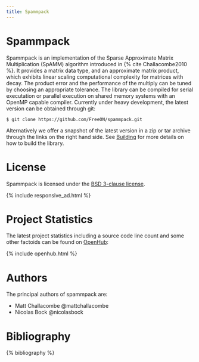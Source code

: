 ```yaml
---
title: Spammpack
---
```


# Spammpack

Spammpack is an implementation of the Sparse Approximate Matrix Multiplication
(SpAMM) algorithm introduced in {% cite Challacombe2010 %}.  It provides a
matrix data type, and an approximate matrix product, which exhibits linear
scaling computational complexity for matrices with decay. The product error
and the performance of the multiply can be tuned by choosing an appropriate
tolerance. The library can be compiled for serial executation or parallel
execution on shared memory systems with an OpenMP capable compiler.  Currently
under heavy development, the latest version can be obtained through git:

    $ git clone https://github.com/FreeON/spammpack.git

Alternatively we offer a snapshot of the latest version in a zip or tar archive
through the links on the right hand side. See [Building](/spammpack/building.html)
for more details on how to build the library.

# License

Spammpack is licensed under the [BSD 3-clause
license](http://opensource.org/licenses/BSD-3-Clause).

{% include responsive_ad.html %}

# Project Statistics

The latest project statistics including a source code line count and some
other factoids can be found on [OpenHub](https://www.openhub.net/p/spammpack):

{% include openhub.html %}

# Authors

The principal authors of spammpack are:

  - Matt Challacombe @mattchallacombe
  - Nicolas Bock @nicolasbock

# Bibliography

{% bibliography %}